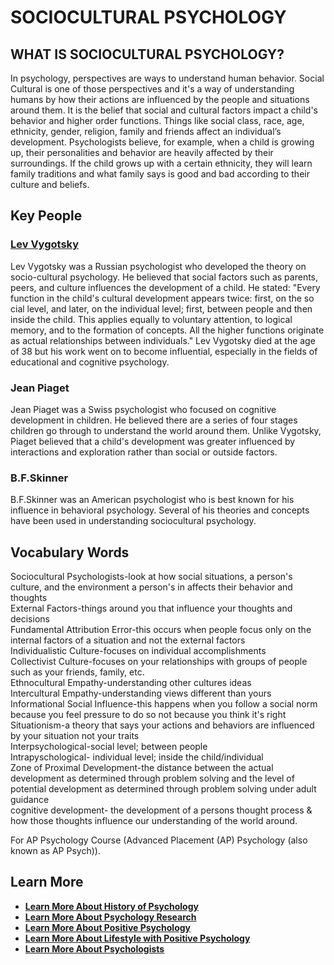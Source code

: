# SOCIOCULTURAL PSYCHOLOGY

## WHAT IS SOCIOCULTURAL PSYCHOLOGY?

In psychology, perspectives are ways to understand human behavior. Social Cultural is one of those perspectives and it's a way of understanding humans by how their actions are influenced by the people and situations around them. It is the belief that social and cultural factors impact a child's behavior and higher order functions. Things like social class, race, age, ethnicity, gender, religion, family and friends affect an individual’s development. Psychologists believe, for example, when a child is growing up, their personalities and behavior are heavily affected by their surroundings. If the child grows up with a certain ethnicity, they will learn family traditions and what family says is good and bad according to their culture and beliefs.

## Key People

### [Lev Vygotsky](/docs/psychologists/Lev-Vygotsky)

Lev Vygotsky was a Russian psychologist who developed the theory on socio-cultural psychology. He believed that social factors such as parents, peers, and culture influences the development of a child. He stated: "Every function in the child's cultural development appears twice: first, on the so cial level, and later, on the individual level; first, between people and then inside the child. This applies equally to voluntary attention, to logical memory, and to the formation of concepts. All the higher functions originate as actual relationships between individuals." Lev Vygotsky died at the age of 38 but his work went on to become influential, especially in the fields of educational and cognitive psychology.

### Jean Piaget

Jean Piaget was a Swiss psychologist who focused on cognitive development in children. He believed there are a series of four stages children go through to understand the world around them. Unlike Vygotsky, Piaget believed that a child's development was greater influenced by interactions and exploration rather than social or outside factors.

### B.F.Skinner

B.F.Skinner was an American psychologist who is best known for his influence in behavioral psychology. Several of his theories and concepts have been used in understanding sociocultural psychology.

## Vocabulary Words

Sociocultural Psychologists-look at how social situations, a person's culture, and the environment a person's in affects their behavior and thoughts  
External Factors-things around you that influence your thoughts and decisions  
Fundamental Attribution Error-this occurs when people focus only on the internal factors of a situation and not the external factors  
Individualistic Culture-focuses on individual accomplishments  
Collectivist Culture-focuses on your relationships with groups of people such as your friends, family, etc.  
Ethnocultural Empathy-understanding other cultures ideas  
Intercultural Empathy-understanding views different than yours  
Informational Social Influence-this happens when you follow a social norm because you feel pressure to do so not because you think it's right  
Situationism-a theory that says your actions and behaviors are influenced by your situation not your traits  
Interpsychological-social level; between people  
Intrapyschological- individual level; inside the child/individual  
Zone of Proximal Development-the distance between the actual development as determined through problem solving and the level of potential development as determined through problem solving under adult guidance  
cognitive development- the development of a persons thought process & how those thoughts influence our understanding of the world around.

For AP Psychology Course (Advanced Placement (AP) Psychology (also known as AP Psych)).

## **Learn More**

  * [**Learn More About History of Psychology**](/docs/history-of-psychology)
  * [**Learn More About Psychology Research**](/docs/psychology-research)
  * [**Learn More About Positive Psychology**](/docs/positive-psychology)
  * [**Learn More About Lifestyle with Positive Psychology**](/docs/lifestyle-personal-growth)
  * [**Learn More About Psychologists**](/docs/psychologists)


